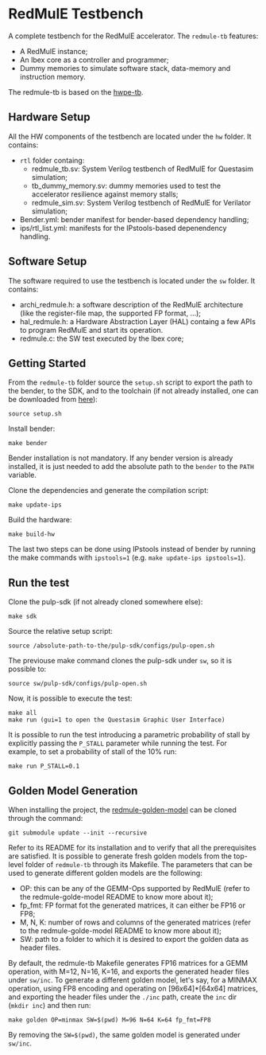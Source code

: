 # RedMulE Testbench

A complete testbench for the RedMulE accelerator.
The `redmule-tb` features:
* A RedMulE instance;
* An Ibex core as a controller and programmer;
* Dummy memories to simulate software stack, data-memory and instruction memory.

The redmule-tb is based on the [hwpe-tb](https://github.com/pulp-platform/hwpe-tb).

## Hardware Setup
All the HW components of the testbench are located under the `hw` folder. It contains:
* `rtl` folder containg:
    * redmule_tb.sv: System Verilog testbench of RedMulE for Questasim simulation;
    * tb_dummy_memory.sv: dummy memories used to test the accelerator resilience against memory stalls;
    * redmule_sim.sv: System Verilog testbench of RedMulE for Verilator simulation;
* Bender.yml: bender manifest for bender-based dependency handling;
* ips/rtl_list.yml: manifests for the IPstools-based depenendency handling.

## Software Setup
The software required to use the testbench is located under the `sw` folder. It contains:
* archi_redmule.h: a software description of the RedMulE architecture (like the register-file map, the supported FP format, ...);
* hal_redmule.h: a Hardware Abstraction Layer (HAL) containg a few APIs to program RedMulE and start its operation.
* redmule.c: the SW test executed by the Ibex core;

## Getting Started
From the `redmule-tb` folder source the `setup.sh` script to export the path to the bender, to the SDK, and to the toolchain (if not already installed, one can be downloaded from [here](https://github.com/pulp-platform/pulp-riscv-gnu-toolchain)):
```
source setup.sh
```
Install bender:
```
make bender
```
Bender installation is not mandatory. If any bender version is already installed, it is just needed to add the absolute path to the `bender` to the `PATH` variable. 

Clone the dependencies and generate the compilation script:
```
make update-ips
```
Build the hardware:
```
make build-hw
```
The last two steps can be done using IPstools instead of bender by running the make commands with `ipstools=1` (e.g. `make update-ips ipstools=1`).

## Run the test

Clone the pulp-sdk (if not already cloned somewhere else):
```
make sdk
```
Source the relative setup script:
```
source /absolute-path-to-the/pulp-sdk/configs/pulp-open.sh
```
The previouse make command clones the pulp-sdk under `sw`, so it is possible to:
```
source sw/pulp-sdk/configs/pulp-open.sh
```
Now, it is possible to execute the test:
```
make all
make run (gui=1 to open the Questasim Graphic User Interface)
```
It is possible to run the test introducing a parametric probability of stall by explicitly passing the `P_STALL` parameter while running the test. For example, to set a probability of stall of the 10% run:
```
make run P_STALL=0.1
```

## Golden Model Generation
When installing the project, the [redmule-golden-model](https://github.com/pulp-platform/redmule-golden-model) can be cloned through the command:
```
git submodule update --init --recursive
```
Refer to its README for its installation and to verify that all the prerequisites are satisfied.
It is possible to generate fresh golden models from the top-level folder of `redmule-tb` through its Makefile. The parameters that can be used to generate different golden models are the following:
* OP: this can be any of the GEMM-Ops supported by RedMulE (refer to the redmule-golde-model README to know more about it);
* fp_fmt: FP format fot the generated matrices, it can either be FP16 or FP8;
* M, N, K: number of rows and columns of the generated matrices (refer to the redmule-golde-model README to know more about it);
* SW: path to a folder to which it is desired to export the golden data as header files.

By default, the redmule-tb Makefile generates FP16 matrices for a GEMM operation, with M=12, N=16, K=16, and exports the generated header files under `sw/inc`. To generate a different golden model, let's say, for a MINMAX operation, using FP8 encoding and operating on [96x64]*[64x64] matrices, and exporting the header files under the `./inc` path, create the `inc` dir (`mkdir inc`) and then run:
```
make golden OP=minmax SW=$(pwd) M=96 N=64 K=64 fp_fmt=FP8
```
By removing the `SW=$(pwd)`, the same golden model is generated under `sw/inc`.
